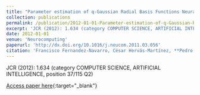 ```yaml
---
title: "Parameter estimation of q-Gaussian Radial Basis Functions Neural Networks with a Hybrid Algorithm for Binary Classi fication"
collection: publications
permalink: /publication/2012-01-01-Parameter-estimation-of-q-Gaussian-Radial-Basis-Functions-Neural-Networks-with-a-Hybrid-Algorithm-for-Binary-Classi-fication
excerpt: 'JCR (2012): 1.634 (category COMPUTER SCIENCE, ARTIFICIAL INTELLIGENCE, position 37/115 Q2)'
date: 2012-01-01
venue: 'Neurocomputing'
paperurl: 'http://dx.doi.org/10.1016/j.neucom.2011.03.056'
citation: 'Francisco Fernandez-Navarro, César Hervás-Martínez, **Pedro Antonio Gutiérrez, **José Manuel Peña-Barragán, Francisca López-Granados, &quot;Parameter estimation of q-Gaussian Radial Basis Functions Neural Networks with a Hybrid Algorithm for Binary Classi fication.&quot; Neurocomputing, Vol. 75, 2012, pp.123-134.'
---
```

JCR (2012): 1.634 (category COMPUTER SCIENCE, ARTIFICIAL INTELLIGENCE, position 37/115 Q2)

[Access paper here](http://dx.doi.org/10.1016/j.neucom.2011.03.056){:target="_blank"}
